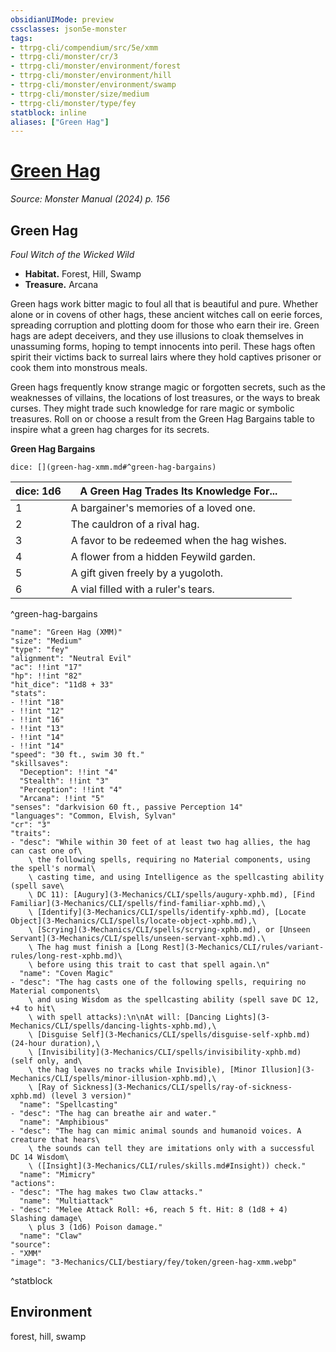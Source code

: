 ```yaml
---
obsidianUIMode: preview
cssclasses: json5e-monster
tags:
- ttrpg-cli/compendium/src/5e/xmm
- ttrpg-cli/monster/cr/3
- ttrpg-cli/monster/environment/forest
- ttrpg-cli/monster/environment/hill
- ttrpg-cli/monster/environment/swamp
- ttrpg-cli/monster/size/medium
- ttrpg-cli/monster/type/fey
statblock: inline
aliases: ["Green Hag"]
---
```

# [Green Hag](3-Mechanics\CLI\bestiary\fey/green-hag-xmm.md)
*Source: Monster Manual (2024) p. 156*  

## Green Hag

*Foul Witch of the Wicked Wild*

- **Habitat.** Forest, Hill, Swamp  
- **Treasure.** Arcana  

Green hags work bitter magic to foul all that is beautiful and pure. Whether alone or in covens of other hags, these ancient witches call on eerie forces, spreading corruption and plotting doom for those who earn their ire. Green hags are adept deceivers, and they use illusions to cloak themselves in unassuming forms, hoping to tempt innocents into peril. These hags often spirit their victims back to surreal lairs where they hold captives prisoner or cook them into monstrous meals.

Green hags frequently know strange magic or forgotten secrets, such as the weaknesses of villains, the locations of lost treasures, or the ways to break curses. They might trade such knowledge for rare magic or symbolic treasures. Roll on or choose a result from the Green Hag Bargains table to inspire what a green hag charges for its secrets.

**Green Hag Bargains**

`dice: [](green-hag-xmm.md#^green-hag-bargains)`

| dice: 1d6 | A Green Hag Trades Its Knowledge For... |
|-----------|-----------------------------------------|
| 1 | A bargainer's memories of a loved one. |
| 2 | The cauldron of a rival hag. |
| 3 | A favor to be redeemed when the hag wishes. |
| 4 | A flower from a hidden Feywild garden. |
| 5 | A gift given freely by a yugoloth. |
| 6 | A vial filled with a ruler's tears. |
^green-hag-bargains

```statblock
"name": "Green Hag (XMM)"
"size": "Medium"
"type": "fey"
"alignment": "Neutral Evil"
"ac": !!int "17"
"hp": !!int "82"
"hit_dice": "11d8 + 33"
"stats":
- !!int "18"
- !!int "12"
- !!int "16"
- !!int "13"
- !!int "14"
- !!int "14"
"speed": "30 ft., swim 30 ft."
"skillsaves":
  "Deception": !!int "4"
  "Stealth": !!int "3"
  "Perception": !!int "4"
  "Arcana": !!int "5"
"senses": "darkvision 60 ft., passive Perception 14"
"languages": "Common, Elvish, Sylvan"
"cr": "3"
"traits":
- "desc": "While within 30 feet of at least two hag allies, the hag can cast one of\
    \ the following spells, requiring no Material components, using the spell's normal\
    \ casting time, and using Intelligence as the spellcasting ability (spell save\
    \ DC 11): [Augury](3-Mechanics/CLI/spells/augury-xphb.md), [Find Familiar](3-Mechanics/CLI/spells/find-familiar-xphb.md),\
    \ [Identify](3-Mechanics/CLI/spells/identify-xphb.md), [Locate Object](3-Mechanics/CLI/spells/locate-object-xphb.md),\
    \ [Scrying](3-Mechanics/CLI/spells/scrying-xphb.md), or [Unseen Servant](3-Mechanics/CLI/spells/unseen-servant-xphb.md).\
    \ The hag must finish a [Long Rest](3-Mechanics/CLI/rules/variant-rules/long-rest-xphb.md)\
    \ before using this trait to cast that spell again.\n"
  "name": "Coven Magic"
- "desc": "The hag casts one of the following spells, requiring no Material components\
    \ and using Wisdom as the spellcasting ability (spell save DC 12, +4 to hit\
    \ with spell attacks):\n\nAt will: [Dancing Lights](3-Mechanics/CLI/spells/dancing-lights-xphb.md),\
    \ [Disguise Self](3-Mechanics/CLI/spells/disguise-self-xphb.md) (24-hour duration),\
    \ [Invisibility](3-Mechanics/CLI/spells/invisibility-xphb.md) (self only, and\
    \ the hag leaves no tracks while Invisible), [Minor Illusion](3-Mechanics/CLI/spells/minor-illusion-xphb.md),\
    \ [Ray of Sickness](3-Mechanics/CLI/spells/ray-of-sickness-xphb.md) (level 3 version)"
  "name": "Spellcasting"
- "desc": "The hag can breathe air and water."
  "name": "Amphibious"
- "desc": "The hag can mimic animal sounds and humanoid voices. A creature that hears\
    \ the sounds can tell they are imitations only with a successful DC 14 Wisdom\
    \ ([Insight](3-Mechanics/CLI/rules/skills.md#Insight)) check."
  "name": "Mimicry"
"actions":
- "desc": "The hag makes two Claw attacks."
  "name": "Multiattack"
- "desc": "Melee Attack Roll: +6, reach 5 ft. Hit: 8 (1d8 + 4) Slashing damage\
    \ plus 3 (1d6) Poison damage."
  "name": "Claw"
"source":
- "XMM"
"image": "3-Mechanics/CLI/bestiary/fey/token/green-hag-xmm.webp"
```
^statblock

## Environment

forest, hill, swamp